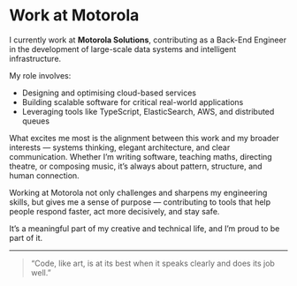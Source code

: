# Work at Motorola

I currently work at **Motorola Solutions**, contributing as a Back-End Engineer in the development of large-scale data systems and intelligent infrastructure.

My role involves:
- Designing and optimising cloud-based services
- Building scalable software for critical real-world applications
- Leveraging tools like TypeScript, ElasticSearch, AWS, and distributed queues

What excites me most is the alignment between this work and my broader interests — systems thinking, elegant architecture, and clear communication. Whether I’m writing software, teaching maths, directing theatre, or composing music, it’s always about pattern, structure, and human connection.

Working at Motorola not only challenges and sharpens my engineering skills, but gives me a sense of purpose — contributing to tools that help people respond faster, act more decisively, and stay safe.

It’s a meaningful part of my creative and technical life, and I’m proud to be part of it.

---

> “Code, like art, is at its best when it speaks clearly and does its job well.”

